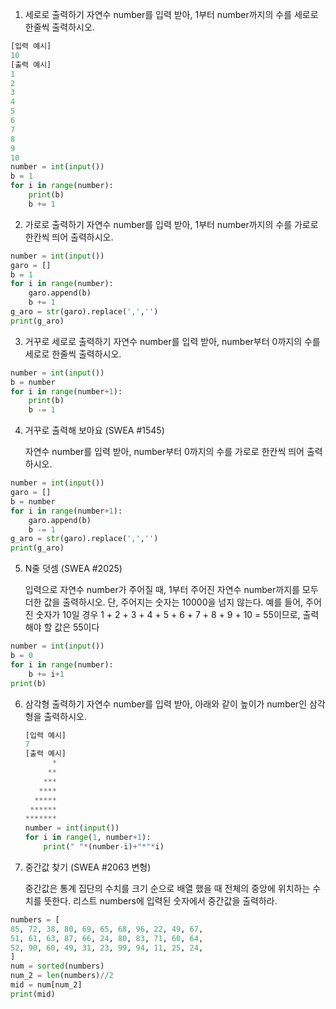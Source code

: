1. 세로로 출력하기 자연수 number를 입력 받아, 1부터 number까지의 수를 세로로 한줄씩 출력하시오.

```python
[입력 예시]
10
[출력 예시]
1
2
3
4
5
6
7
8
9
10
number = int(input())
b = 1
for i in range(number):
    print(b)
    b += 1

```

2. 가로로 출력하기 자연수 number를 입력 받아, 1부터 number까지의 수를 가로로 한칸씩 띄어 출력하시오.

```python
number = int(input())
garo = []
b = 1
for i in range(number):
    garo.append(b)
    b += 1
g_aro = str(garo).replace(',','')
print(g_aro)
```

3. 거꾸로 세로로 출력하기 자연수 number를 입력 받아, number부터 0까지의 수를 세로로 한줄씩 출력하시오.

```python
number = int(input())
b = number
for i in range(number+1):
    print(b)
    b -= 1
```

4. 거꾸로 출력해 보아요 (SWEA #1545) 

   자연수 number를 입력 받아, number부터 0까지의 수를 가로로 한칸씩 띄어 출력하시오.

```python
number = int(input())
garo = []
b = number
for i in range(number+1):
    garo.append(b)
    b -= 1
g_aro = str(garo).replace(',','')
print(g_aro)
```

5. N줄 덧셈 (SWEA #2025) 

   입력으로 자연수 number가 주어질 때, 1부터 주어진 자연수 number까지를 모두 더한 값을 출력하시오. 단, 주어지는 숫자는 10000을 넘지 않는다. 예를 들어, 주어진 숫자가 10일 경우 1 + 2 + 3 + 4 + 5 + 6 + 7 + 8 + 9 + 10 = 55이므로, 출력해야 할 값은 55이다

```python
number = int(input())
b = 0
for i in range(number):
    b += i+1
print(b)
```

6. 삼각형 출력하기 자연수 number를 입력 받아, 아래와 같이 높이가 number인 삼각형을 출력하시오.

   ```python
   [입력 예시]
   7
   [출력 예시]
         *
        **
       ***
      ****
     *****
    ******
   *******
   number = int(input())
   for i in range(1, number+1):
       print(" "*(number-i)+"*"*i)
   ```

7. 중간값 찾기 (SWEA #2063 변형) 

   중간값은 통계 집단의 수치를 크기 순으로 배열 했을 때 전체의 중앙에 위치하는 수치를 뜻한다. 리스트 numbers에 입력된 숫자에서 중간값을 출력하라.

```python
numbers = [
85, 72, 38, 80, 69, 65, 68, 96, 22, 49, 67,
51, 61, 63, 87, 66, 24, 80, 83, 71, 60, 64,
52, 90, 60, 49, 31, 23, 99, 94, 11, 25, 24,
]
num = sorted(numbers)
num_2 = len(numbers)//2
mid = num[num_2]
print(mid)
```

